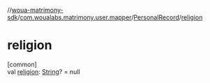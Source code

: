 //[woua-matrimony-sdk](../../../index.md)/[com.woualabs.matrimony.user.mapper](../index.md)/[PersonalRecord](index.md)/[religion](religion.md)

# religion

[common]\
val [religion](religion.md): [String](https://kotlinlang.org/api/latest/jvm/stdlib/kotlin/-string/index.html)? = null
